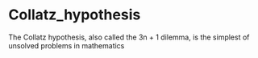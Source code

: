 # Collatz_hypothesis
The Collatz hypothesis, also called the 3n + 1 dilemma, is the simplest of unsolved problems in mathematics
